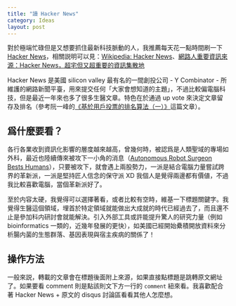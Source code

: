 ```yaml
---
title: "讀 Hacker News"
category: Ideas
layout: post
---
```


對於極端忙碌但是又想要抓住最新科技脈動的人，我推薦每天花一點時間刷一下 [Hacker News](https://news.ycombinator.com/)，相關説明可以見：[Wikipedia: Hacker News](https://zh.wikipedia.org/wiki/Hacker_News)、[網路人重要資訊來源：Hacker News，超宅但又超重要的資訊集散地](http://www.inside.com.tw/2011/02/15/what-you-should-subscribe-hacker-news-provided-by-y-combinator)

Hacker News 是美國 silicon valley 最有名的一間創投公司 - Y Combinator - 所維護的網路新聞平臺，用來提交任何「大家會想知道的主題」，不過比較偏電腦科技，但是最近一年來也多了很多生醫文章。特色在於通過 up vote 來決定文章留存及排名（參考阮一峰的[《基於用戶投票的排名算法（一）》](http://www.ruanyifeng.com/blog/2012/02/ranking_algorithm_hacker_news.html)這篇文章）。

## 爲什麼要看？

各行各業收到資訊化影響的層度越來越高，曾幾何時，被認爲是人類聖域的專場如外科，最近也陸續傳來被攻下一小角的消息（[Autonomous Robot Surgeon Bests Humans](https://news.ycombinator.com/item?id=11656738)），只要被攻下，就會遇上兩股勢力，一派是結合電腦力量嘗試跨界的革新派，一派是堅持匠人信念的保守派 XD 我個人是覺得兩邊都有價値，不過我比較喜歡電腦，當個革新派好了。

至於内容太硬，我覺得可以選擇著看，或者比較有空時，維基一下標題關鍵字。我覺得生醫這個領域，埋首於特定領域就能做出大成就的時代已經過去了，而且還不止是參加科内研討會就能解決。引入外部工具或許能提升驚人的研究力量（例如 bioinformatics 一類的，近幾年發展的更快），如美國已經開始纍積開放資料來分析腸内菌的生態群落、基因表現與宿主疾病的關係了！

## 操作方法

一般來説，轉載的文章會在標題後面附上來源，如果直接點標題是跳轉原文網址了。如果要看 comment 則是點該則文下方一行的 `comment` 紐來看。我喜歡配合著 Hacker News + 原文的 disqus 討論區看看其他人怎麼想。
